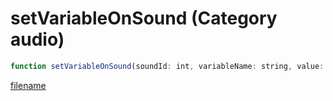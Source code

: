 # setVariableOnSound (Category audio)

```js
function setVariableOnSound(soundId: int, variableName: string, value: number): void
```

[filename](setVariableOnSound_m.md ':include')